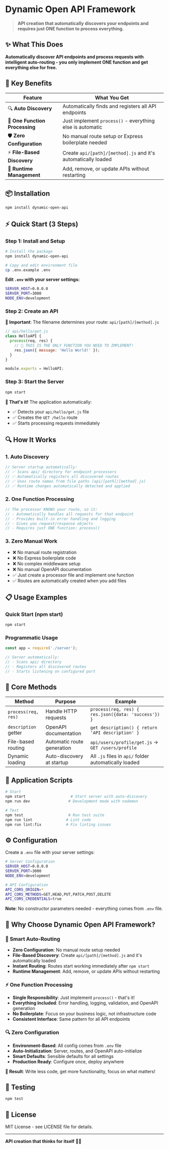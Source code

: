 # Dynamic Open API Framework

> **API creation that automatically discovers your endpoints and requires just ONE function to process everything.**

## ✨ **What This Does** 

**Automatically discover API endpoints and process requests with intelligent auto-routing - you only implement ONE function and get everything else for free.**

## 🚀 **Key Benefits** 

| Feature                        | What You Get                                                      |
| ------------------------------ | ----------------------------------------------------------------- |
| 🔍 **Auto Discovery**          | Automatically finds and registers all API endpoints               |
| 🧠 **One Function Processing** | Just implement `process()` - everything else is automatic         |
| 🛡️ **Zero Configuration**     | No manual route setup or Express boilerplate needed              |
| ⚡ **File-Based Discovery**     | Create `api/[path]/[method].js` and it's automatically loaded    |
| 🔄 **Runtime Management**      | Add, remove, or update APIs without restarting                    |

## 📦 **Installation** 

```bash
npm install dynamic-open-api
```

## ⚡ **Quick Start (3 Steps)** 

### **Step 1: Install and Setup**

```bash
# Install the package
npm install dynamic-open-api

# Copy and edit environment file
cp .env.example .env
```

**Edit `.env` with your server settings:**

```bash
SERVER_HOST=0.0.0.0
SERVER_PORT=3000
NODE_ENV=development
```

### **Step 2: Create an API**

**📁 Important**: The filename determines your route: `api/[path]/[method].js`

```javascript
// api/hello/get.js
class HelloAPI {
  process(req, res) {
    // 🎯 THIS IS THE ONLY FUNCTION YOU NEED TO IMPLEMENT!
    res.json({ message: 'Hello World!' });
  }
}

module.exports = HelloAPI;
```

### **Step 3: Start the Server**

```bash
npm start
```

**🎉 That's it!** The application automatically:

* ✅ Detects your `api/hello/get.js` file
* ✅ Creates the `GET /hello` route
* ✅ Starts processing requests immediately

## 🔍 **How It Works** 

### **1. Auto Discovery**

```javascript
// Server startup automatically:
// ✅ Scans api/ directory for endpoint processors
// ✅ Automatically registers all discovered routes
// ✅ Uses route names from file paths (api/[path]/[method].js)
// ✅ Runtime changes automatically detected and applied
```

### **2. One Function Processing**

```javascript
// The processor KNOWS your route, so it:
// - Automatically handles all requests for that endpoint
// - Provides built-in error handling and logging
// - Gives you request/response objects
// - Requires just ONE function: process()
```

### **3. Zero Manual Work**

* ❌ No manual route registration
* ❌ No Express boilerplate code
* ❌ No complex middleware setup
* ❌ No manual OpenAPI documentation
* ✅ Just create a processor file and implement one function
* ✅ Routes are automatically created when you add files

## 📋 **Usage Examples** 

### **Quick Start (npm start)**

```bash
npm start
```

### **Programmatic Usage**

```javascript
const app = require('./server');

// Server automatically:
// - Scans api/ directory
// - Registers all discovered routes
// - Starts listening on configured port
```

## 🎯 **Core Methods** 

| Method                           | Purpose                                          | Example                                                 |
| -------------------------------- | ------------------------------------------------ | ------------------------------------------------------- |
| `process(req, res)`              | Handle HTTP requests                              | `process(req, res) { res.json({data: 'success'}) }`    |
| `description` getter              | OpenAPI documentation                            | `get description() { return 'API description' }`       |
| File-based routing               | Automatic route generation                      | `api/users/profile/get.js` → `GET /users/profile`      |
| Dynamic loading                  | Auto-discovery at startup                       | All `.js` files in `api/` folder automatically loaded  |

## 🚀 **Application Scripts** 

```bash
# Start
npm start                    # Start server with auto-discovery
npm run dev                 # Development mode with nodemon

# Test
npm test                    # Run test suite
npm run lint               # Lint code
npm run lint:fix           # Fix linting issues
```

## ⚙️ **Configuration** 

Create a `.env` file with your server settings:

```bash
# Server Configuration
SERVER_HOST=0.0.0.0
SERVER_PORT=3000
NODE_ENV=development

# API Configuration
API_CORS_ORIGIN=*
API_CORS_METHODS=GET,HEAD,PUT,PATCH,POST,DELETE
API_CORS_CREDENTIALS=true
```

**Note**: No constructor parameters needed - everything comes from `.env` file.

## 🎯 **Why Choose Dynamic Open API Framework?** 

### **🚀 Smart Auto-Routing**

* **Zero Configuration**: No manual route setup needed
* **File-Based Discovery**: Create `api/[path]/[method].js` and it's automatically loaded
* **Instant Routing**: Routes start working immediately after `npm start`
* **Runtime Management**: Add, remove, or update APIs without restarting

### **⚡ One Function Processing**

* **Single Responsibility**: Just implement `process()` - that's it!
* **Everything Included**: Error handling, logging, validation, and OpenAPI generation
* **No Boilerplate**: Focus on your business logic, not infrastructure code
* **Consistent Interface**: Same pattern for all API endpoints

### **🔍 Zero Configuration**

* **Environment-Based**: All config comes from `.env` file
* **Auto-Initialization**: Server, routes, and OpenAPI auto-initialize
* **Smart Defaults**: Sensible defaults for all settings
* **Production Ready**: Configure once, deploy anywhere

**🎉 Result**: Write less code, get more functionality, focus on what matters!

## 🧪 **Testing** 

```bash
npm test
```

## 📄 **License** 

MIT License - see LICENSE file for details.

---

**API creation that thinks for itself** 🧠✨
